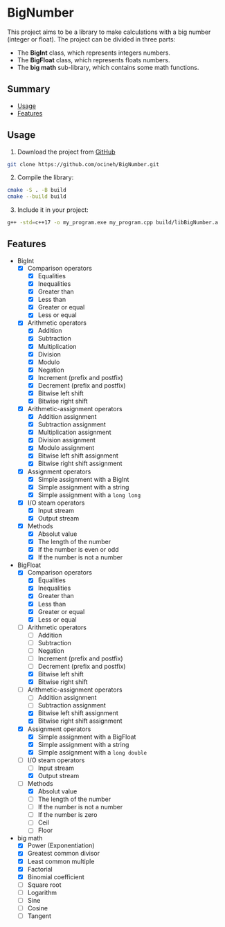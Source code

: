 # BigNumber

This project aims to be a library to make calculations with a big number (integer or float).
The project can be divided in three parts:

- The **BigInt** class, which represents integers numbers.
- The **BigFloat** class, which represents floats numbers.
- The **big math** sub-library, which contains some math functions.

## Summary

- [Usage](#usage)
- [Features](#features)

## Usage

1. Download the project from [GitHub](https://github.com/ocineh/BigNumber)

```bash
git clone https://github.com/ocineh/BigNumber.git
```

2. Compile the library:

```bash
cmake -S . -B build
cmake --build build
```

3. Include it in your project:

```bash
g++ -std=c++17 -o my_program.exe my_program.cpp build/libBigNumber.a
```

## Features

- BigInt
  - [x] Comparison operators
    - [x] Equalities
    - [x] Inequalities
    - [x] Greater than
    - [x] Less than
    - [x] Greater or equal
    - [x] Less or equal
  - [x] Arithmetic operators
    - [x] Addition
    - [x] Subtraction
    - [x] Multiplication
    - [x] Division
    - [x] Modulo
    - [x] Negation
    - [x] Increment (prefix and postfix)
    - [x] Decrement (prefix and postfix)
    - [x] Bitwise left shift
    - [x] Bitwise right shift
  - [x] Arithmetic-assignment operators
    - [x] Addition assignment
    - [x] Subtraction assignment
    - [x] Multiplication assignment
    - [x] Division assignment
    - [x] Modulo assignment
    - [x] Bitwise left shift assignment
    - [x] Bitwise right shift assignment
  - [x] Assignment operators
    - [x] Simple assignment with a BigInt
    - [x] Simple assignment with a string
    - [x] Simple assignment with a `long long`
  - [x] I/O steam operators
    - [x] Input stream
    - [x] Output stream
  - [x] Methods
    - [x] Absolut value
    - [x] The length of the number
    - [x] If the number is even or odd
    - [x] If the number is not a number
- BigFloat
  - [x] Comparison operators
    - [x] Equalities
    - [x] Inequalities
    - [x] Greater than
    - [x] Less than
    - [x] Greater or equal
    - [x] Less or equal
  - [ ] Arithmetic operators
    - [ ] Addition
    - [ ] Subtraction
    - [ ] Negation
    - [ ] Increment (prefix and postfix)
    - [ ] Decrement (prefix and postfix)
    - [x] Bitwise left shift
    - [x] Bitwise right shift
  - [ ] Arithmetic-assignment operators
    - [ ] Addition assignment
    - [ ] Subtraction assignment
    - [x] Bitwise left shift assignment
    - [x] Bitwise right shift assignment
  - [x] Assignment operators
    - [x] Simple assignment with a BigFloat
    - [x] Simple assignment with a string
    - [x] Simple assignment with a `long double`
  - [ ] I/O steam operators
    - [ ] Input stream
    - [x] Output stream
  - [ ] Methods
    - [x] Absolut value
    - [ ] The length of the number
    - [ ] If the number is not a number
    - [ ] If the number is zero
    - [ ] Ceil
    - [ ] Floor
- big math
  - [x] Power (Exponentiation)
  - [x] Greatest common divisor
  - [x] Least common multiple
  - [x] Factorial
  - [x] Binomial coefficient
  - [ ] Square root
  - [ ] Logarithm
  - [ ] Sine
  - [ ] Cosine
  - [ ] Tangent

